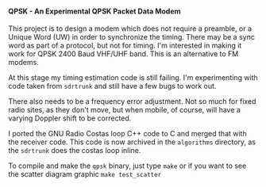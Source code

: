 #### QPSK - An Experimental QPSK Packet Data Modem
This project is to design a modem which does not require a preamble, or a Unique Word (UW) in order to synchronize the timing. There may be a sync word as part of a protocol, but not for timing. I'm interested in making it work for QPSK 2400 Baud VHF/UHF band. This is an alternative to FM modems.

At this stage my timing estimation code is still failing.  I'm experimenting with code taken from ```sdrtrunk``` and still have a few bugs to work out.

There also needs to be a frequency error adjustment. Not so much for fixed radio sites, as they don't move, but when mobile, of course, will have a varying Doppler shift to be corrected.

I ported the GNU Radio Costas loop C++ code to C and merged that with the receiver code. This code is now archived in the ```algorithms``` directory, as the ```sdrtrunk``` does the costas loop inline.

To compile and make the ```qpsk``` binary, just type ```make``` or if you want to see the scatter diagram graphic ```make test_scatter```

